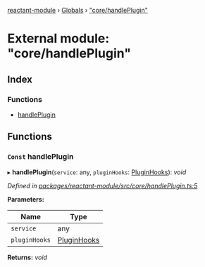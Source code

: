 [reactant-module](../README.md) › [Globals](../globals.md) › ["core/handlePlugin"](_core_handleplugin_.md)

# External module: "core/handlePlugin"

## Index

### Functions

* [handlePlugin](_core_handleplugin_.md#const-handleplugin)

## Functions

### `Const` handlePlugin

▸ **handlePlugin**(`service`: any, `pluginHooks`: [PluginHooks](_interfaces_.md#pluginhooks)): *void*

*Defined in [packages/reactant-module/src/core/handlePlugin.ts:5](https://github.com/unadlib/reactant/blob/2a94e2e/packages/reactant-module/src/core/handlePlugin.ts#L5)*

**Parameters:**

Name | Type |
------ | ------ |
`service` | any |
`pluginHooks` | [PluginHooks](_interfaces_.md#pluginhooks) |

**Returns:** *void*
